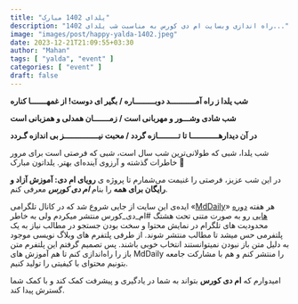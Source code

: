 ```yaml
---
title: "یلدای 1402 مبارک"
description: "راه اندازی وبسایت ام دی کورس به مناسبت شب یلدای 1402..."
image: "images/post/happy-yalda-1402.jpeg"
date: 2023-12-21T21:09:55+03:30
author: "Mahan"
tags: [ "yalda", "event" ]
categories: [ "event" ]
draft: false
---
```


**شب یلدا ز راه آمـــــــــــد دوبـــــــــاره / بگیر ای دوست! از غمهـــــــا کناره**

**شب شادی وشـــور و مهربانی است / زمـــــــان همدلی و همزبانی است**

**در آن دیدارهــــــــــــا تا تـــــــــازه گردد / محبت نیـــــــــــــــز بی اندازه گـردد**



شب یلدا، شبی که طولانی‌ترین شب سال است، شبی که فرصتی است
برای مرور خاطرات گذشته و آرزوی آینده‌ای بهتر. یلداتون مبارک 🌠

در این شب عزیز، فرصتی را غنیمت می‌شمارم تا پروژه ی **رویای ام دی: آموزش آزاد و رایگان برای همه** را بنام **_ام دی کورس_** معرفی
کنم.

ایده‌ی این سایت از جایی شروع شد که در کانال تلگرامی «[MdDaily](https://t.me/MdDaily)» هر هفته [دوره هایی](https://t.me/MdDaily/395) رو به صورت متنی تحت هشتگ #ام_دی_کورس
منتشر میکردم ولی به خاطر محدودیت های تلگرام در نمایش محتوا و سخت بودن جستجو در مطالب نیاز به یک پلتفرمی حس میشد تا مطالب
منتشر شوند. از طرفی پلتفرم های وبلاگ نویسی موجود به دلیل متن باز نبودن نمیتوانستند انتخاب خوبی باشند. پس تصمیم گرفتم
این پلتفرم متن باز را راه‌اندازی کنم تا هم آموزش های MdDaily را منتشر کنم و هم با مشارکت جامعه بتونیم محتوای با کیفیتی را تولید
کنیم.

 امیدوارم که **ام دی کورس** بتواند به شما در یادگیری و پیشرفت کمک کند و با کمک شما گسترش پیدا کند.

 

